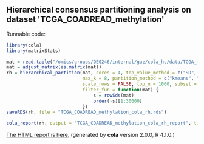 
## Hierarchical consensus partitioning analysis on dataset 'TCGA_COADREAD_methylation'

Runnable code:

```r
library(cola)
library(matrixStats)

mat = read.table("/omics/groups/OE0246/internal/guz/cola_hc/data/TCGA_methylation/data/TCGA.COADREAD.sampleMap__HumanMethylation450.gz", header = TRUE, row.names = 1)
mat = adjust_matrix(as.matrix(mat))
rh = hierarchical_partition(mat, cores = 4, top_value_method = c("SD", "ATC"),
                            max_k = 8, partition_method = c("kmeans", "skmeans"),
                            scale_rows = FALSE, top_n = 1000, subset = 500, group_diff = 0.25, min_n_signatures = 1000,
                            filter_fun = function(mat) {
                                s = rowSds(mat)
                                order(-s)[1:30000]
                            })
saveRDS(rh, file = "TCGA_COADREAD_methylation_cola_rh.rds")

cola_report(rh, output = "TCGA_COADREAD_methylation_cola_rh_report", title = "cola Report for Hierarchical Partitioning - 'TCGA_COADREAD_methylation'")
```

[The HTML report is here.](https://cola-rh.github.io/TCGA_COADREAD_methylation/TCGA_COADREAD_methylation_cola_rh_report/cola_hc.html) (generated by __cola__ version 2.0.0, R 4.1.0.)

